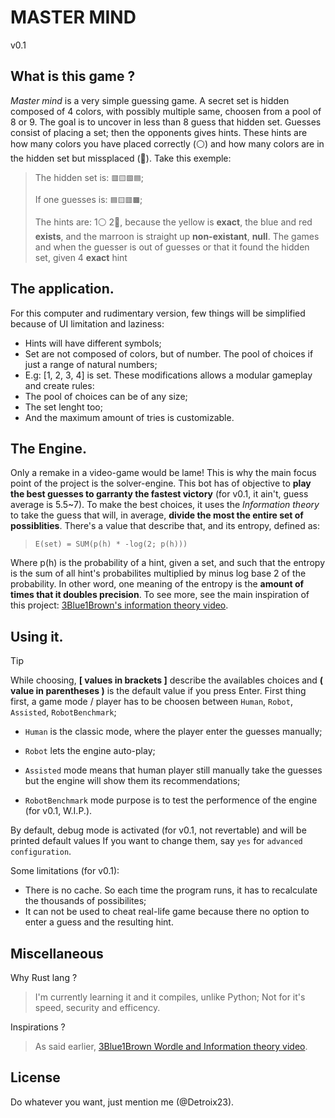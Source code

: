 # MASTER MIND
v0.1

## What is this game ?
*Master mind* is a very simple guessing game.
A secret set is hidden composed of 4 colors, with possibly multiple same, choosen from a pool of 8 or 9.
The goal is to uncover in less than 8 guess that hidden set.
Guesses consist of placing a set; then the opponents gives hints.
These hints are how many colors you have placed correctly (⚪) and how many colors are in the hidden set but missplaced (🔴).
Take this exemple:
> The hidden set is: `🟥🟨🟩🟦`;
>
> If one guesses is: `🟦🟨🟥🟫`;
>
> The hints are: 1⚪ 2🔴, because the yellow is **exact**, the blue and red **exists**, and the marroon is straight up **non-existant**, **null**.
The games and when the guesser is out of guesses or that it found the hidden set, given 4 **exact** hint

## The application.
For this computer and rudimentary version, few things will be simplified because of UI limitation and laziness:
- Hints will have different symbols;
- Set are not composed of colors, but of number. The pool of choices if just a range of natural numbers;
- E.g: [1, 2, 3, 4] is set.
These modifications allows a modular gameplay and create rules:
- The pool of choices can be of any size;
- The set lenght too;
- And the maximum amount of tries is customizable.

## The Engine.
Only a remake in a video-game would be lame! This is why the main focus point of the project is the solver-engine.
This bot has of objective to **play the best guesses to garranty the fastest victory** (for v0.1, it ain't, guess average is 5.5~7).
To make the best choices, it uses the *Information theory* to take the guess that will, in average, **divide the most the entire set of possiblities**.
There's a value that describe that, and its entropy, defined as:
> `E(set) = SUM(p(h) * -log(2; p(h)))`

Where p(h) is the probability of a hint, given a set, and such that the entropy is the sum of all hint's probabilites multiplied by minus log base 2 of the probability.
In other word, one meaning of the entropy is the **amount of times that it doubles precision**.
To see more, see the main inspiration of this project: [3Blue1Brown's information theory video](https://www.youtube.com/watch?v=v68zYyaEmEA).

## Using it.
> [!TIP]
> While choosing, **[ values in brackets ]** describe the availables choices and **( value in parentheses )** is the default value if you press Enter. 
First thing first, a game mode / player has to be choosen between `Human`, `Robot`, `Assisted`, `RobotBenchmark`;

- `Human` is the classic mode, where the player enter the guesses manually;

- `Robot` lets the engine auto-play;

- `Assisted` mode means that human player still manually take the guesses but the engine will show them its recommendations;

- `RobotBenchmark` mode purpose is to test the performence of the engine (for v0.1, W.I.P.).

By default, debug mode is activated (for v0.1, not revertable) and will be printed default values
If you want to change them, say `yes` for `advanced configuration`.

Some limitations (for v0.1):
- There is no cache. So each time the program runs, it has to recalculate the thousands of possibilites;
- It can not be used to cheat real-life game because there no option to enter a guess and the resulting hint. 

## Miscellaneous
Why Rust lang ?
> I'm currently learning it and it compiles, unlike Python; 
> Not for it's speed, security and efficency.

Inspirations ?
> As said earlier, [3Blue1Brown Wordle and Information theory video](https://www.youtube.com/watch?v=v68zYyaEmEA).

## License
Do whatever you want, just mention me (@Detroix23).

